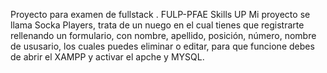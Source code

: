 Proyecto para examen de fullstack . FULP-PFAE Skills UP
Mi proyecto se llama Socka Players, trata de un nuego en el cual tienes que registrarte rellenando un formulario, con nombre, apellido, posición, número, nombre de ususario, los cuales puedes eliminar o editar, para que funcione debes de abrir el XAMPP y activar el apche y MYSQL.
